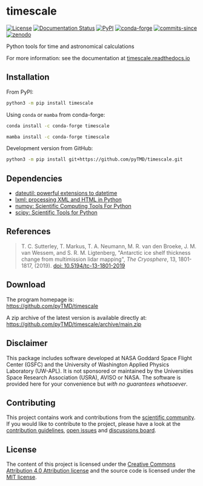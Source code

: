 # timescale

[![License](https://img.shields.io/github/license/pyTMD/timescale)](https://github.com/pyTMD/timescale/blob/main/LICENSE)
[![Documentation Status](https://readthedocs.org/projects/pytmd/badge/?version=latest)](https://pytmd.readthedocs.io/en/latest/?badge=latest)
[![PyPI](https://img.shields.io/pypi/v/pyTMD.svg)](https://pypi.python.org/pypi/pyTMD/)
[![conda-forge](https://img.shields.io/conda/vn/conda-forge/pytmd)](https://anaconda.org/conda-forge/pytmd)
[![commits-since](https://img.shields.io/github/commits-since/pyTMD/timescale/latest)](https://github.com/pyTMD/timescale/releases/latest)
[![zenodo](https://zenodo.org/badge/DOI/10.5281/zenodo.5555395.svg)](https://doi.org/10.5281/zenodo.5555395)

Python tools for time and astronomical calculations

For more information: see the documentation at [timescale.readthedocs.io](https://timescale.readthedocs.io/)

## Installation

From PyPI:

```bash
python3 -m pip install timescale
```

Using `conda` or `mamba` from conda-forge:

```bash
conda install -c conda-forge timescale
```

```bash
mamba install -c conda-forge timescale
```

Development version from GitHub:

```bash
python3 -m pip install git+https://github.com/pyTMD/timescale.git
```

## Dependencies

- [dateutil: powerful extensions to datetime](https://dateutil.readthedocs.io/en/stable/)
- [lxml: processing XML and HTML in Python](https://pypi.python.org/pypi/lxml)
- [numpy: Scientific Computing Tools For Python](https://www.numpy.org)
- [scipy: Scientific Tools for Python](https://www.scipy.org/)

## References

> T. C. Sutterley, T. Markus, T. A. Neumann, M. R. van den Broeke, J. M. van Wessem, and S. R. M. Ligtenberg,
> "Antarctic ice shelf thickness change from multimission lidar mapping", *The Cryosphere*,
> 13, 1801-1817, (2019). [doi: 10.5194/tc-13-1801-2019](https://doi.org/10.5194/tc-13-1801-2019)

## Download

The program homepage is:  
<https://github.com/pyTMD/timescale>

A zip archive of the latest version is available directly at:  
<https://github.com/pyTMD/timescale/archive/main.zip>

## Disclaimer

This package includes software developed at NASA Goddard Space Flight Center (GSFC) and the University of Washington Applied Physics Laboratory (UW-APL).
It is not sponsored or maintained by the Universities Space Research Association (USRA), AVISO or NASA.
The software is provided here for your convenience but *with no guarantees whatsoever*.

## Contributing

This project contains work and contributions from the [scientific community](./CONTRIBUTORS.rst).
If you would like to contribute to the project, please have a look at the [contribution guidelines](./doc/source/getting_started/Contributing.rst), [open issues](https://github.com/pyTMD/timescale/issues) and [discussions board](https://github.com/pyTMD/timescale/discussions).

## License

The content of this project is licensed under the [Creative Commons Attribution 4.0 Attribution license](https://creativecommons.org/licenses/by/4.0/) and the source code is licensed under the [MIT license](LICENSE).
